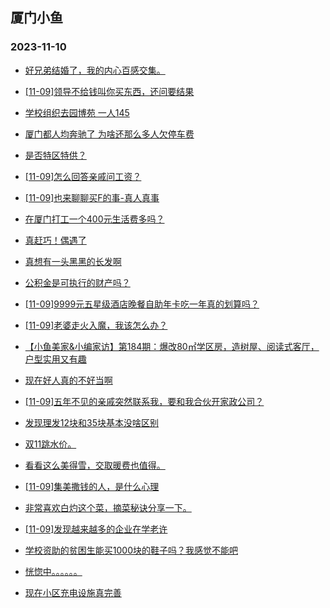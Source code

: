 ## 厦门小鱼 
### 2023-11-10

+ [好兄弟结婚了，我的内心百感交集。](http://bbs.xmfish.com/read-htm-tid-18102942.html)

+ [[11-09]领导不给钱叫你买东西，还问要结果](http://bbs.xmfish.com/read-htm-tid-18102797.html)

+ [学校组织去园博苑 一人145](http://bbs.xmfish.com/read-htm-tid-18103056.html)

+ [厦门都人均奔驰了 为啥还那么多人欠停车费](http://bbs.xmfish.com/read-htm-tid-18103034.html)

+ [是否特区特供？](http://bbs.xmfish.com/read-htm-tid-18102870.html)

+ [[11-09]怎么回答亲戚问工资？](http://bbs.xmfish.com/read-htm-tid-18103031.html)

+ [[11-09]也来聊聊买F的事-真人真事](http://bbs.xmfish.com/read-htm-tid-18103039.html)

+ [在厦门打工一个400元生活费多吗？](http://bbs.xmfish.com/read-htm-tid-18102744.html)

+ [真赶巧！偶遇了](http://bbs.xmfish.com/read-htm-tid-18102984.html)

+ [真想有一头黑黑的长发啊](http://bbs.xmfish.com/read-htm-tid-18102887.html)

+ [公积金是可执行的财产吗？](http://bbs.xmfish.com/read-htm-tid-18102902.html)

+ [[11-09]9999元五星级酒店晚餐自助年卡吃一年真的划算吗？](http://bbs.xmfish.com/read-htm-tid-18103111.html)

+ [[11-09]老婆走火入魔，我该怎么办？](http://bbs.xmfish.com/read-htm-tid-18103021.html)

+ [【小鱼美家&小编家访】第184期：爆改80㎡学区房，造树屋、阅读式客厅，户型实用又有趣](http://bbs.xmfish.com/read-htm-tid-18103174.html)

+ [现在好人真的不好当啊](http://bbs.xmfish.com/read-htm-tid-18103085.html)

+ [[11-09]五年不见的亲戚突然联系我，要和我合伙开家政公司？](http://bbs.xmfish.com/read-htm-tid-18103060.html)

+ [发现理发12块和35块基本没啥区别](http://bbs.xmfish.com/read-htm-tid-18103243.html)

+ [双11跳水价。](http://bbs.xmfish.com/read-htm-tid-18103303.html)

+ [看看这么美得雪，交取暖费也值得。](http://bbs.xmfish.com/read-htm-tid-18103253.html)

+ [[11-09]集美撒钱的人，是什么心理](http://bbs.xmfish.com/read-htm-tid-18103166.html)

+ [非常喜欢白灼这个菜，摘菜秘诀分享一下。](http://bbs.xmfish.com/read-htm-tid-18103195.html)

+ [[11-09]发现越来越多的企业在学老许](http://bbs.xmfish.com/read-htm-tid-18103355.html)

+ [学校资助的贫困生能买1000块的鞋子吗？我感觉不能吧](http://bbs.xmfish.com/read-htm-tid-18103189.html)

+ [恍惚中。。。。。。](http://bbs.xmfish.com/read-htm-tid-18103315.html)

+ [现在小区充电设施真完善](http://bbs.xmfish.com/read-htm-tid-18103276.html)

